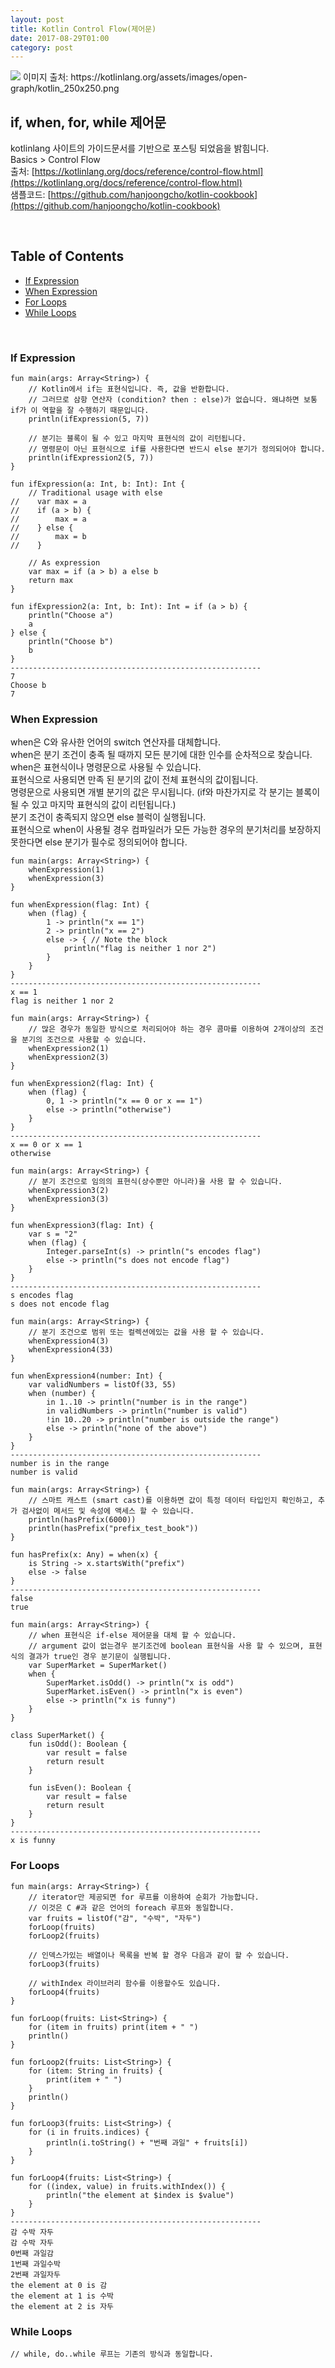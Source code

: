 ```yaml
---
layout: post
title: Kotlin Control Flow(제어문)
date: 2017-08-29T01:00
category: post
---
```


<img class="fit image" src="/images/post/kotlin_250x250.png">
이미지 출처: https://kotlinlang.org/assets/images/open-graph/kotlin_250x250.png
<br />

## if, when, for, while 제어문
kotlinlang 사이트의 가이드문서를 기반으로 포스팅 되었음을 밝힘니다.  
Basics > Control Flow  
출처: [https://kotlinlang.org/docs/reference/control-flow.html](https://kotlinlang.org/docs/reference/control-flow.html)  
샘플코드: [https://github.com/hanjoongcho/kotlin-cookbook](https://github.com/hanjoongcho/kotlin-cookbook)  

<br />

## Table of Contents
- [If Expression](#if-expression)
- [When Expression](#when-expression)
- [For Loops](#for-loops)
- [While Loops](#while-loops)

<br />

### If Expression
```
fun main(args: Array<String>) {
    // Kotlin에서 if는 표현식입니다. 즉, 값을 반환합니다.
    // 그러므로 삼항 연산자 (condition? then : else)가 없습니다. 왜냐하면 보통 if가 이 역할을 잘 수행하기 때문입니다.
    println(ifExpression(5, 7))

    // 분기는 블록이 될 수 있고 마지막 표현식의 값이 리턴됩니다.
    // 명령문이 아닌 표현식으로 if를 사용한다면 반드시 else 분기가 정의되어야 합니다.
    println(ifExpression2(5, 7))
}

fun ifExpression(a: Int, b: Int): Int {
    // Traditional usage with else
//    var max = a
//    if (a > b) {
//        max = a
//    } else {
//        max = b
//    }

    // As expression
    var max = if (a > b) a else b
    return max
}

fun ifExpression2(a: Int, b: Int): Int = if (a > b) {
    println("Choose a")
    a
} else {
    println("Choose b")
    b
}
--------------------------------------------------------	
7
Choose b
7
```

### When Expression 
when은 C와 유사한 언어의 switch 연산자를 대체합니다.  
when은 분기 조건이 충족 될 때까지 모든 분기에 대한 인수를 순차적으로 찾습니다.  
when은 표현식이나 명령문으로 사용될 수 있습니다.  
표현식으로 사용되면 만족 된 분기의 값이 전체 표현식의 값이됩니다.  
명령문으로 사용되면 개별 분기의 값은 무시됩니다. (if와 마찬가지로 각 분기는 블록이 될 수 있고 마지막 표현식의 값이 리턴됩니다.)  
분기 조건이 충족되지 않으면 else 블럭이 실행됩니다.  
표현식으로 when이 사용될 경우 컴파일러가 모든 가능한 경우의 분기처리를 보장하지 못한다면 else 분기가 필수로 정의되어야 합니다.  

```
fun main(args: Array<String>) {
    whenExpression(1)
    whenExpression(3)
}

fun whenExpression(flag: Int) {
    when (flag) {
        1 -> println("x == 1")
        2 -> println("x == 2")
        else -> { // Note the block
            println("flag is neither 1 nor 2")
        }
    }
}
--------------------------------------------------------	
x == 1
flag is neither 1 nor 2
```

```
fun main(args: Array<String>) {
    // 많은 경우가 동일한 방식으로 처리되어야 하는 경우 콤마를 이용하여 2개이상의 조건을 분기의 조건으로 사용할 수 있습니다.
    whenExpression2(1)
    whenExpression2(3)
}

fun whenExpression2(flag: Int) {
    when (flag) {
        0, 1 -> println("x == 0 or x == 1")
        else -> println("otherwise")
    }
}
--------------------------------------------------------	
x == 0 or x == 1
otherwise
```

```
fun main(args: Array<String>) {
    // 분기 조건으로 임의의 표현식(상수뿐만 아니라)을 사용 할 수 있습니다.
    whenExpression3(2)
    whenExpression3(3)
}

fun whenExpression3(flag: Int) {
    var s = "2"
    when (flag) {
        Integer.parseInt(s) -> println("s encodes flag")
        else -> println("s does not encode flag")
    }
}
--------------------------------------------------------	
s encodes flag
s does not encode flag
```

```
fun main(args: Array<String>) {
    // 분기 조건으로 범위 또는 컬렉션에있는 값을 사용 할 수 있습니다.
    whenExpression4(3)
    whenExpression4(33)
}

fun whenExpression4(number: Int) {
    var validNumbers = listOf(33, 55)
    when (number) {
        in 1..10 -> println("number is in the range")
        in validNumbers -> println("number is valid")
        !in 10..20 -> println("number is outside the range")
        else -> println("none of the above")
    }
}
--------------------------------------------------------	
number is in the range
number is valid
```

```
fun main(args: Array<String>) {
    // 스마트 캐스트 (smart cast)를 이용하면 값이 특정 데이터 타입인지 확인하고, 추가 검사없이 메서드 및 속성에 액세스 할 수 있습니다.
    println(hasPrefix(6000))
    println(hasPrefix("prefix_test_book"))
}

fun hasPrefix(x: Any) = when(x) {
    is String -> x.startsWith("prefix")
    else -> false
}
--------------------------------------------------------	
false
true
```

```
fun main(args: Array<String>) {
    // when 표현식은 if-else 제어문을 대체 할 수 있습니다.
    // argument 값이 없는경우 분기조건에 boolean 표현식을 사용 할 수 있으며, 표현식의 결과가 true인 경우 분기문이 실행됩니다.
    var SuperMarket = SuperMarket()
    when {
        SuperMarket.isOdd() -> println("x is odd")
        SuperMarket.isEven() -> println("x is even")
        else -> println("x is funny")
    }
}

class SuperMarket() {
    fun isOdd(): Boolean {
        var result = false
        return result
    }

    fun isEven(): Boolean {
        var result = false
        return result
    }
}
--------------------------------------------------------	
x is funny
```

### For Loops
```
fun main(args: Array<String>) {
    // iterator만 제공되면 for 루프를 이용하여 순회가 가능합니다.
    // 이것은 C #과 같은 언어의 foreach 루프와 동일합니다.
    var fruits = listOf("감", "수박", "자두")
    forLoop(fruits)
    forLoop2(fruits)

    // 인덱스가있는 배열이나 목록을 반복 할 경우 다음과 같이 할 수 있습니다.
    forLoop3(fruits)

    // withIndex 라이브러리 함수를 이용할수도 있습니다.
    forLoop4(fruits)
}

fun forLoop(fruits: List<String>) {
    for (item in fruits) print(item + " ")
    println()
}

fun forLoop2(fruits: List<String>) {
    for (item: String in fruits) {
        print(item + " ")
    }
    println()
}

fun forLoop3(fruits: List<String>) {
    for (i in fruits.indices) {
        println(i.toString() + "번째 과일" + fruits[i])
    }
}

fun forLoop4(fruits: List<String>) {
    for ((index, value) in fruits.withIndex()) {
        println("the element at $index is $value")
    }
}
--------------------------------------------------------	
감 수박 자두 
감 수박 자두 
0번째 과일감
1번째 과일수박
2번째 과일자두
the element at 0 is 감
the element at 1 is 수박
the element at 2 is 자두
```

### While Loops
```
// while, do..while 루프는 기존의 방식과 동일합니다.
```